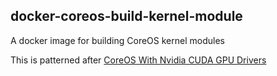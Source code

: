 ## docker-coreos-build-kernel-module

A docker image for building CoreOS kernel modules

This is patterned after [CoreOS With Nvidia CUDA GPU Drivers](http://tleyden.github.io/blog/2014/11/04/coreos-with-nvidia-cuda-gpu-drivers/)

